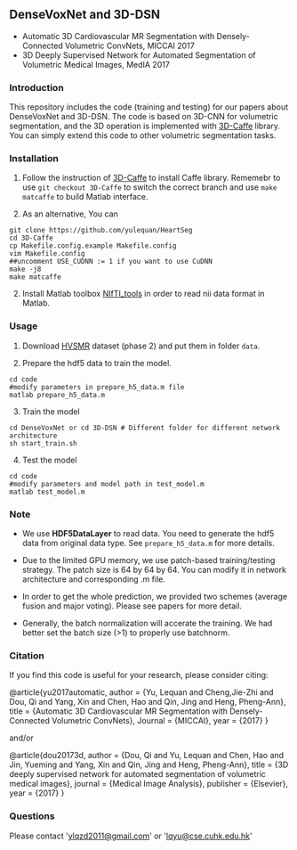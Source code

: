 ## DenseVoxNet and 3D-DSN
 * Automatic 3D Cardiovascular MR Segmentation with Densely-Connected Volumetric ConvNets, MICCAI 2017
 * 3D Deeply Supervised Network for Automated Segmentation of Volumetric Medical Images, MedIA 2017

### Introduction

This repository includes the code (training and testing) for our papers about DenseVoxNet and 3D-DSN. The code is based on 3D-CNN for volumetric segmentation, and the 3D operation is implemented with [3D-Caffe](https://github.com/yulequan/3D-Caffe) library. You can simply extend this code to other volumetric segmentation tasks.

### Installation

1. Follow the instruction of [3D-Caffe](https://github.com/yulequan/3D-Caffe#installation) to install Caffe library. Rememebr to use ```git checkout 3D-Caffe``` to switch the correct branch and use ```make matcaffe``` to build Matlab interface. 

2. As an alternative, You can 
```shell
git clone https://github.com/yulequan/HeartSeg
cd 3D-Caffe
cp Makefile.config.example Makefile.config
vim Makefile.config
##uncomment USE_CUDNN := 1 if you want to use CuDNN
make -j8
make matcaffe
```

2. Install Matlab toolbox [NIfTI_tools](https://www.mathworks.com/matlabcentral/fileexchange/8797-tools-for-nifti-and-analyze-image) in order to read nii data format in Matlab.

### Usage

1. Download [HVSMR](http://segchd.csail.mit.edu/data.html) dataset (phase 2) and put them in folder ``data``.

2. Prepare the hdf5 data to train the model.
  ```shell
  cd code
  #modify parameters in prepare_h5_data.m file
  matlab prepare_h5_data.m
  ```
3. Train the model
  ```shell
  cd DenseVoxNet or cd 3D-DSN # Different folder for different network architecture
  sh start_train.sh
  ```
4. Test the model
  ```shell
  cd code
  #modify parameters and model path in test_model.m
  matlab test_model.m
  ```
### Note
- We use **HDF5DataLayer** to read data. You need to generate the hdf5 data from original data type. See ``prepare_h5_data.m`` for more details.

- Due to the limited GPU memory, we use patch-based training/testing strategy. The patch size is 64 by 64 by 64. You can modify it in network architecture and corresponding .m file.

- In order to get the whole prediction, we provided two schemes (average fusion and major voting). Please see papers for more detail.

- Generally, the batch normalization will accerate the training. We had better set the batch size (>1) to properly use batchnorm.

### Citation
If you find this code is useful for your research, please consider citing:
  
  @article{yu2017automatic,
    author = {Yu, Lequan and Cheng,Jie-Zhi and Dou, Qi and Yang, Xin and Chen, Hao and Qin, Jing and Heng, Pheng-Ann},
    title = {Automatic 3D Cardiovascular MR Segmentation with Densely-Connected Volumetric ConvNets},
    Journal = {MICCAI},
    year = {2017}
  }
  
and/or

  @article{dou20173d,
    author = {Dou, Qi and Yu, Lequan and Chen, Hao and Jin, Yueming and Yang, Xin and Qin, Jing and Heng, Pheng-Ann},
    title = {3D deeply supervised network for automated segmentation of volumetric medical images},
    journal = {Medical Image Analysis},
    publisher = {Elsevier},
    year = {2017}
  }

### Questions

Please contact 'ylqzd2011@gmail.com' or 'lqyu@cse.cuhk.edu.hk'
